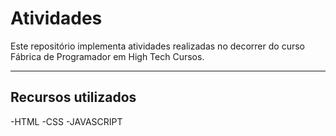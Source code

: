 # Atividades

Este repositório implementa atividades realizadas no decorrer do curso Fábrica de Programador em High Tech Cursos. 

---
## Recursos utilizados

-HTML
-CSS
-JAVASCRIPT


